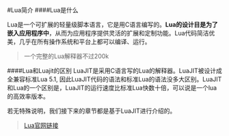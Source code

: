#Lua简介
####Lua是什么

Lua是一个可扩展的轻量级脚本语言，它是用C语言编写的。**Lua的设计目是为了嵌入应用程序中**，从而为应用程序提供灵活的扩展和定制功能。Lua代码简洁优美，几乎在所有操作系统和平台上都可以编译、运行。

>一个完整的Lua解释器不过200k

####Lua和Luajit的区别
LuaJIT是采用C语言写的Lua的解释器。LuaJIT被设计成全兼容标准Lua 5.1, 因此LuaJIT代码的语法和标准Lua的语法没多大区别。LuaJIT和Lua的一个区别是，LuaJIT的运行速度比标准Lua快数十倍，可以说是一个lua的高效率版本。

若无特殊说明，我们接下来的章节都是基于LuaJIT进行介绍的。

>[Lua官网链接](http://www.lua.org/)
